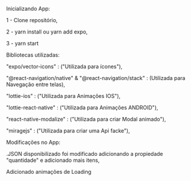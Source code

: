 Inicializando App:

1 - Clone repositório,

2 - yarn install ou yarn add expo,

3 - yarn start

Bibliotecas utilizadas:

"expo/vector-icons" : ("Utilizada para ícones"),

"@react-navigation/native" & "@react-navigation/stack" : (Utilizada para Navegação entre telas),

"lottie-ios" : ("Utilizada para Animações IOS"),

"lottie-react-native" : ("Utilizada para Animações ANDROID"),

"react-native-modalize" : ("Utilizada para criar Modal animado"),

"miragejs" : ("Utilizada para criar uma Api facke"),

Modificações no App:

.JSON disponibilizado foi modificado adicionando a propiedade "quantidade" e adicionado mais itens,

Adicionado animações de Loading
